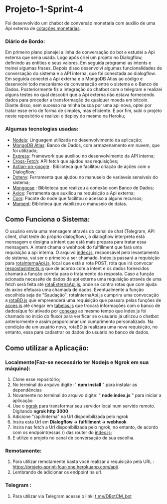# Projeto-1-Sprint-4
Foi desenvolvido um chabot de conversão monetária com auxílio de uma Api externa de [cotações monetárias](https://docs.awesomeapi.com.br/api-de-moedas).
### Diário de Bordo:
Em primeiro plano planejei a linha de conversação do bot e estudei a Api externa que seria usada. Logo após criei um projeto no Dialogflow, definindo as entities e seus valores. Em seguida programei as intents e treinei algumas frases. Depois disso desenvolvi algumas funcionalidades de conversação do sistema e a API interna, que foi conectada ao dialogflow. Em seguida conectei  a Api externa e o MongoDB Atlas ao código e desenvolvi todo mecanismo de conversação entre o sistema e o Banco de Dados. Posteriormente fiz a integração do chatbot com o telegram e realizei alguns testes no qual descobri que a Api externa não estava fornecendo dados para proceder a transformação de qualquer moeda em bitcoin. Diante disso, sem sucesso na minha busca por uma api nova, optei por tratar esse erro de forma de simples, mas eficiente. E por fim, subi o projeto neste repositório e realizei o deploy do mesmo na Heroku;
### Algumas tecnologias usadas:
* [Nodejs](https://nodejs.org/en/): Linguagem utilizada no desenvolvimento da aplicação;
* [MongoDB Atlas](https://www.mongodb.com/cloud/atlas/lp/try2?https://www.mongodb.com/cloud/atlas/lp/try2-aterms&utm_source=google&utm_campaign=gs_americas_brazil_search_core_brand_atlas_desktop&utm_term=mongo%20atlas&utm_medium=cpc_paid_search&utm_ad=e&utm_ad_campaign_id=12212624308&adgroup=115749705983&gclid=Cj0KCQiAkZKNBhDiARIsAPsk0WgPiIsL7i5x9sxjUjMUaUYE3LmL435nR_9HjC_aK-6_ei3TZjZaiFEaApPoEALw_wcB): Banco de Dados, com armazenamento em nuvem, que foi utilizado;
* [Express](https://www.npmjs.com/package/express): Framework que auxiliou no desenvolvimento da API interna;
* [Cross-Fetch](https://www.npmjs.com/package/cross-fetch): API fetch que ajudou nas requisições;
* [Action-on-google](https://www.npmjs.com/package/actions-on-google) : Biblioteca que facilitou criação de ações com o Dialogflow;
* [Dotenv](https://www.npmjs.com/package/dotenv): Ferramenta que ajudou no manuseio de variáveis sensíveis do sistema;
* [Mongoose](https://www.npmjs.com/package/mongoose) : Biblioteca que realizou a conexão com Banco de Dados;
* [Axios](https://www.npmjs.com/package/axios): Ferramenta que auxiliou na requisição a Api externa;
* [Cors](https://www.npmjs.com/package/cors): Pacote do node que facilitou o acesso a alguns recursos;
* [Moment](https://www.npmjs.com/package/moment): Biblioteca que viabilizou o manuseio de datas.
## Como Funciona o Sistema:
O usuário envia uma mensagem através do canal de chat (Telegram, API client, chat teste do próprio dialogflow), o dialogflow interpreta está mensagem e designa a intent que está mais prepara para tratar essa mensagem. A intent chama o webhook do fulfillment que fará uma requisição a api interna. O arquivo [index.js](https://github.com/Compass-pb-dialogflow-2021-ufms/sprint-4-dialogflow/blob/denner-basilio-1/index.js), responsável pelo levantamento do sistema, vai ser o primeiro a ser chamado. Index.js passará a requisição para [rotaInternaApi.js](https://github.com/Compass-pb-dialogflow-2021-ufms/sprint-4-dialogflow/blob/denner-basilio-1/Rotas/rotaInternaApi.js), local que está a rota POST, rota que irá convocar [respostasIntents.js](https://github.com/Compass-pb-dialogflow-2021-ufms/sprint-4-dialogflow/blob/denner-basilio-1/Intents/respostasIntents.js) que de acordo com a intent e os dados fornecidos chamará a função correta para o tratamento da resposta. Caso a função acionada necessite de dados da api externa uma requisição através de uma fetch será feita até [rotaExternaApi.js](https://github.com/Compass-pb-dialogflow-2021-ufms/sprint-4-dialogflow/blob/denner-basilio-1/Rotas/rotaExternaApi.js), onde se contra rotas que com ajuda do axios efetuara uma chamada de dados. Eventualmente a função escolhida seja de "Saudação", rotaInternaApi.js cumprira uma convocação a [rotaBD.js](https://github.com/Compass-pb-dialogflow-2021-ufms/sprint-4-dialogflow/blob/denner-basilio-1/Rotas/rotaBD.js) que empreenderá uma requisição que passara pelas funções de [acoes.js](https://github.com/Compass-pb-dialogflow-2021-ufms/sprint-4-dialogflow/blob/denner-basilio-1/BancoDeDados/acoes.js) até chegar em [tabelas.js](https://github.com/Compass-pb-dialogflow-2021-ufms/sprint-4-dialogflow/blob/denner-basilio-1/BancoDeDados/tabelas.js) que trocará informações com o banco de dados(que foi ativado por [conexao](https://github.com/Compass-pb-dialogflow-2021-ufms/sprint-4-dialogflow/blob/denner-basilio-1/BancoDeDados/conexao.js) ao mesmo tempo que index.js foi chamado no inicio do fluxo) para verificar se o usuário já utilizou o chatbot anteriormente e assim proporcionar um cumprimento personalizado. Na condição de um usuário novo, rotaBD.js realizara uma nova requisição, no entanto, essa para cadastrar os dados do usuário no banco de dados.  

## Como utilizar a Aplicação:
### Localmente(Faz-se necessário ter Nodejs e Ngrok em sua máquina):
1. Clone esse repositório;
2. No terminal do arquivo digite :" **npm install** " para instalar as dependências
3. Novamente no terminal do arquivo digite: " **node index.js** " para iniciar a aplicação
4. Use o [ngrok](https://ngrok.com/) para transformar seu servidor local num servido remoto. Digitando **ngrok http 3000**
5. Adicione "/api/interna" na Url disponibilizada pelo ngrok
6. Insira esta Url em **Dialogflow -> fulfillment -> webhook**
7. Insira nas fetch a Url disponibilizada pelo ngrok, no entanto, de acordo com os endpoint(essas /) das router do [index.js](https://github.com/Compass-pb-dialogflow-2021-ufms/sprint-4-dialogflow/blob/denner-basilio-1/index.js);
8. E utilize o projeto no canal de conversação de sua escolha.
### Remotamente:
1. Para utilizar remotamente basta você realizar a requisição pela URL : https://projeto-sprint-four-one.herokuapp.com/api/
2. Lembrando de adicionar os endpoint na url.
### Telegram :
1. Para utilizar via Telegram acesse o link: [t.me/DBotCM_bot](https://t.me/DBotCM_bot)
